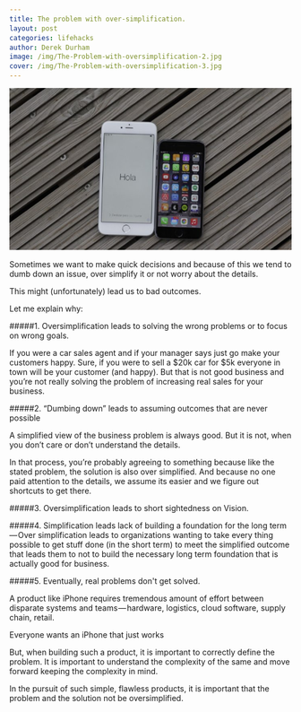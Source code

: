 ```yaml
---
title: The problem with over-simplification.
layout: post
categories: lifehacks
author: Derek Durham
image: /img/The-Problem-with-oversimplification-2.jpg
cover: /img/The-Problem-with-oversimplification-3.jpg
---
```


![Existential - The problem with over-simplification.](/img/The-Problem-with-oversimplification.jpg)

Sometimes we want to make quick decisions and because of this we tend to dumb down an issue, over simplify it or not worry about the details.

This might (unfortunately) lead us to bad outcomes. 

Let me explain why:

#####1. Oversimplification leads to solving the wrong problems or to focus on wrong goals.

If you were a car sales agent and if your manager says just go make your customers happy. Sure, if you were to sell a $20k car for $5k everyone in town will be your customer (and happy). But that is not good business and you’re not really solving the problem of increasing real sales for your business.

#####2. “Dumbing down” leads to assuming outcomes that are never possible

A simplified view of the business problem is always good. But it is not, when you don’t care or don’t understand the details.

In that process, you’re probably agreeing to something because like the stated problem, the solution is also over simplified. And because no one paid attention to the details, we assume its easier and we figure out shortcuts to get there.

#####3. Oversimplification leads to short sightedness on Vision.

#####4. Simplification leads lack of building a foundation for the long term 
— Over simplification leads to organizations wanting to take every thing possible to get stuff done (in the short term) to meet the simplified outcome that leads them to not to build the necessary long term foundation that is actually good for business.

#####5. Eventually, real problems don't get solved. 

A product like iPhone requires tremendous amount of effort between disparate systems and teams — hardware, logistics, cloud software, supply chain, retail.

Everyone wants an iPhone that just works

But, when building such a product, it is important to correctly define the problem. It is important to understand the complexity of the same and move forward keeping the complexity in mind. 

In the pursuit of such simple, flawless products, it is important that the problem and the solution not be oversimplified.